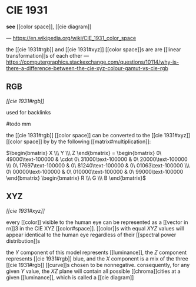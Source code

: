 # CIE 1931

**see** [[color space]], [[cie diagram]]

&mdash; <https://en.wikipedia.org/wiki/CIE_1931_color_space>

the [[cie 1931#rgb]] and [[cie 1931#xyz]] [[color space]]s are are [[linear transformation]]s of each other &mdash; <https://computergraphics.stackexchange.com/questions/10114/why-is-there-a-difference-between-the-cie-xyz-colour-gamut-vs-cie-rgb>

## RGB

_[[cie 1931#rgb]]_

used for backlinks

#todo mm

the [[cie 1931#rgb]] [[color space]] can be converted to the [[cie 1931#xyz]] [[color space]] by by the following [[matrix#multiplication]]:

$\begin{bmatrix} X \\\ Y \\\ Z \end{bmatrix} = \begin{bmatrix} 0\ 49000\text-100000 & \cdot 0\ 31000\text-100000 & 0\ 20000\text-100000 \\\ 0\ 17697\text-100000 & 0\ 81240\text-100000 & 0\ 01063\text-100000 \\\ 0\ 00000\text-100000 & 0\ 010000\text-100000 & 0\ 99000\text-100000 \end{bmatrix} \begin{bmatrix} R \\\ G \\\ B \end{bmatrix}$

## XYZ

_[[cie 1931#xyz]]_

every [[color]] visible to the human eye can be represented as a [[vector in rn]]3 in the CIE XYZ [[color#space]]. [[color]]s with equal $XYZ$ values will appear identical to the human eye regardless of their [[spectral power distribution]]s

the $Y$ component of this model represents [[luminance]], the $Z$ component represents [[cie 1931#rgb]] blue, and the $X$ component is a mix of the three [[cie 1931#rgb]] [[curve]]s chosen to be nonnegative. consequently, for any given $Y$ value, the $XZ$ plane will contain all possible [[chroma]]cities at a given [[luminance]], which is called a [[cie diagram]]
